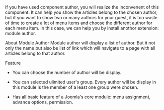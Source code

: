 If you have used component author, you will realize the inconvenent of this component. It can help you show the articles belong to the chosen author, but if you want to show two or many authors for your guest, it is too waste of time to create a lot of menu items and choose the different author for each menu item. In this case, we can help you by install anothor extension: module author.

About Module Author
Module author will display a list of author. But it not only the name but also be list of link which will navigate to a page with all articles belong to that author.

Feature
- You can choose the number of author will be display.

- You can selected ulimited user's group. Every author will be display in this module is the member of a least one group were chosen.

- Has all basic feature of a Joomla's core module: menu assignment, advance options, permission.